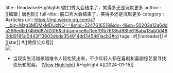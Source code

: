 title:: Readwise/Highlights/脱口秀大会结束了，笑得多还是沉默更多
author:: [[编辑 | 唐也钦]]
full-title:: 脱口秀大会结束了，笑得多还是沉默更多
category:: #articles
url:: https://mp.weixin.qq.com/s?__biz=Mzg3MDMxMDUzNQ==&mid=2247616518&idx=4&sn=50203a12a6dda298edbd74b6d87d20f6&chksm=ce8cffeef9fb76f85d98fe618aba13ab0d480dd9185d0443f13603dbda354914dd345461acb3#rd
tags:: #[[inoreader]] #[[star]] #[[微信公众号]]  
![](https://mmbiz.qpic.cn/sz_mmbiz_jpg/oZsJseC8PzXrNE15v0aZ34UDddAYBKaCWIoIGvtgFTemPGOU9dF1aGym852BdGazBjsxk2Cn7TDV1aW5RI8KZg/0?wx_fmt=jpeg)
- 当现实生活越来越难令人轻松笑出来，不少年轻人都在喜剧和喜剧综艺里寻找快乐和慰藉。 ([View Highlight](https://read.readwise.io/read/01hm5ejmc6320tycz17can6wxk)) #Highlight #[[2024-01-15]]